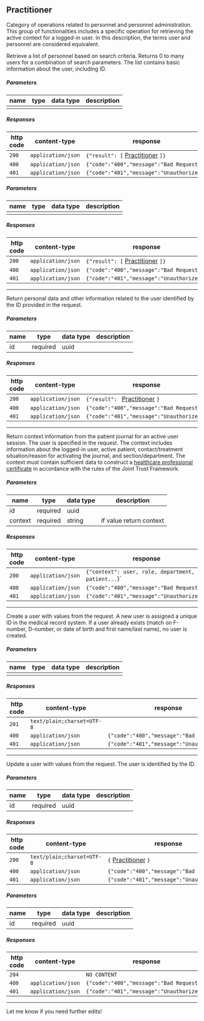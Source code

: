 ## Practitioner

Category of operations related to personnel and personnel administration. This group of functionalities includes a specific operation for retrieving the active context for a logged-in user. In this description, the terms user and personnel are considered equivalent.

Retrieve a list of personnel based on search criteria. Returns 0 to many users for a combination of search parameters. The list contains basic information about the user, including ID.

##### Parameters

| name | type | data type | description |
|------|------|-----------|-------------|
|      |      |           |             |

##### Responses

| http code | content-type                | response                                                                                          |
|-----------|-----------------------------|---------------------------------------------------------------------------------------------------|
| `200`     | `application/json`          | `{"result": [` [Practitioner](https://simplifier.net/hl7norwayno-basis/nobasispractitioner) `]}`  |
| `400`     | `application/json`          | `{"code":"400","message":"Bad Request"}`                                                          |
| `401`     | `application/json`          | `{"code":"401","message":"Unauthorized"}`                                                         |

##### Parameters

| name | type | data type | description |
|------|------|-----------|-------------|
|      |      |           |             |

##### Responses

| http code | content-type                | response                                                                                            |
|-----------|-----------------------------|-----------------------------------------------------------------------------------------------------|
| `200`     | `application/json`          | `{"result": [` [Practitioner](https://simplifier.net/hl7norwayno-basis/nobasispractitioner) `]}`    |
| `400`     | `application/json`          | `{"code":"400","message":"Bad Request"}`                                                            |
| `401`     | `application/json`          | `{"code":"401","message":"Unauthorized"}`                                                           |

---

Return personal data and other information related to the user identified by the ID provided in the request.

##### Parameters

| name | type     | data type | description |
|------|----------|-----------|-------------|
| id   | required | uuid      |             |

##### Responses

| http code | content-type                  | response                                                                                         |
|-----------|-------------------------------|--------------------------------------------------------------------------------------------------|
| `200`     | `application/json`            | `{"result": ` [Practitioner](https://simplifier.net/hl7norwayno-basis/nobasispractitioner) `}`   |
| `400`     | `application/json`            | `{"code":"400","message":"Bad Request"}`                                                         |
| `401`     | `application/json`            | `{"code":"401","message":"Unauthorized"}`                                                        |

---

Return context information from the patient journal for an active user session. The user is specified in the request. The context includes information about the logged-in user, active patient, contact/treatment situation/reason for activating the journal, and section/department. The context must contain sufficient data to construct a [healthcare professional certificate](https://github.com/NorskHelsenett/Tillitsrammeverk/blob/main/specs/informasjons_og_datamodell.md) in accordance with the rules of the Joint Trust Framework.

##### Parameters

| name    | type       | data type | description                   |
|---------|------------|-----------|-------------------------------|
| id      | required   | uuid      |                               |
| context | required   | string    | if value return context       |

##### Responses

| http code | content-type                  | response                                           |
|-----------|-------------------------------|----------------------------------------------------|
| `200`     | `application/json`            | `{"context": user, role, department, patient...`}` |
| `400`     | `application/json`            | `{"code":"400","message":"Bad Request"}`           |
| `401`     | `application/json`            | `{"code":"401","message":"Unauthorized"}`          |

---

Create a user with values from the request. A new user is assigned a unique ID in the medical record system. If a user already exists (match on F-number, D-number, or date of birth and first name/last name), no user is created.

##### Parameters

| name | type | data type | description |
|------|------|-----------|-------------|
|      |      |           |             |

##### Responses

| http code | content-type                      | response                                  |
|-----------|-----------------------------------|-------------------------------------------|
| `201`     | `text/plain;charset=UTF-8`        |                                           |
| `400`     | `application/json`                | `{"code":"400","message":"Bad Request"}`  |
| `401`     | `application/json`                | `{"code":"401","message":"Unauthorized"}` |

---

Update a user with values from the request. The user is identified by the ID.

##### Parameters

| name | type     | data type | description |
|------|----------|-----------|-------------|
| id   | required | uuid      |             |

##### Responses

| http code | content-type                      | response                                                                               |
|-----------|-----------------------------------|----------------------------------------------------------------------------------------|
| `200`     | `text/plain;charset=UTF-8`        | `{` [Practitioner](https://simplifier.net/hl7norwayno-basis/nobasispractitioner) `}`   |
| `400`     | `application/json`                | `{"code":"400","message":"Bad Request"}`                                               |
| `401`     | `application/json`                | `{"code":"401","message":"Unauthorized"}`                                              |

##### Parameters

| name | type       | data type | description |
|------|------------|-----------|-------------|
| id   | required   | uuid      |             |

##### Responses

| http code | content-type       | response                                  |
|-----------|--------------------|-------------------------------------------|
| `204`     |                    | `NO CONTENT`                              |
| `400`     | `application/json` | `{"code":"400","message":"Bad Request"}`  |
| `401`     | `application/json` | `{"code":"401","message":"Unauthorized"}` |

--- 

Let me know if you need further edits!